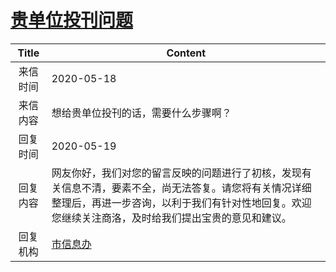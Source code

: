 # <a href="http://www.shangluo.gov.cn/zmhd/ldxxxx.jsp?urltype=leadermail.LeaderMailContentUrl&wbtreeid=1112&leadermailid=5863">贵单位投刊问题</a>
| Title |                                                Content                                                 |
|:-----:|--------------------------------------------------------------------------------------------------------|
| 来信时间  | 2020-05-18                                                                                             |
| 来信内容  | 想给贵单位投刊的话，需要什么步骤啊？                                                                                     |
| 回复时间  | 2020-05-19                                                                                             |
| 回复内容  | 网友你好，我们对您的留言反映的问题进行了初核，发现有关信息不清，要素不全，尚无法答复。请您将有关情况详细整理后，再进一步咨询，以利于我们有针对性地回复。欢迎您继续关注商洛，及时给我们提出宝贵的意见和建议。 |
| 回复机构  | <a href="../../categories/agencies/市信息办.md">市信息办</a>                                                   |